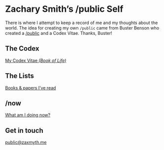 # Zachary Smith’s /public Self

There is where I attempt to keep a record of me and my thoughts about the world. The idea for creating my own `/public` came from Buster Benson who created a [/public][1] and a Codex Vitae. Thanks, Buster!

## The Codex

[My Codex Vitae _(Book of Life)_][2]

## The Lists

[Books & papers I’ve read][3]

## /now

[What am I doing now?][4]

## Get in touch

[public@zaxmyth.me][5]


[1]:	http://zxmth.us/1PzpQnv
[2]:	https://github.com/zachsmith/public/blob/master/CodexVitae.md
[3]:	https://github.com/zachsmith/public/blob/master/ReadingList.md
[4]:	https://github.com/zachsmith/public/blob/master/now.md
[5]:	mailto:public@zaxmyth.me